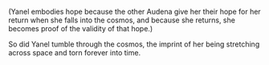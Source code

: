(Yanel embodies hope because the other Audena give her their hope for her return when she falls into the cosmos, and because she returns, she becomes proof of the validity of that hope.)

So did Yanel tumble through the cosmos, the imprint of her being stretching across space and torn forever into time.